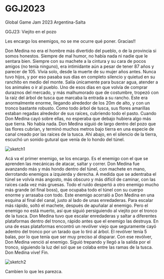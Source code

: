# GGJ2023
Global Game Jam 2023 Argentina-Salta


GGJ23: Viejito en el pozo

Les encargo los enemigos, no se me ocurre qué poner. Gracias!!

Don Medina no era el hombre más divertido del pueblo, o de la provincia si somos honestos. Siempre de mal humor, no había nada ni nadie que le sentara bien. Siempre con su machete a la cintura y su cara de pocos amigos (no tenía ninguno), era intimidante aún a pesar de tener 87 años y parecer de 105.
Vivía solo, desde la muerte de su mujer años antes. Nunca tuvo hijos, y por eso pasaba sus días en completo silencio y quietud en su ranchito en medio del monte. Salía únicamente para buscar agua, atender a los animales o ir al pueblo.
Uno de esos días en que volvía de comprar duraznos del mercado, y más malhumorado que de costumbre, tropezó con la raíz del árbol de tusca que marcaba la entrada a su rancho. Este era anormalmente enorme, llegando alrededor de los 20m de alto, y con un tronco bastante robusto. Como todo árbol de tusca, sus flores amarillas estaban regadas alrededor de sus raíces, cubriendo todo el pasto. Cuando Don Medina cayó sobre ellas, no esperaba que debajo hubiera algo más que tierra. No había nada.
Don Medina siguió de largo dentro del pozo que las flores cubrían, y terminó muchos metros bajo tierra en una especie de canal creado por las raíces de la tusca. Ahí abajo, en el silencio de la tierra, escuchó un sonido gutural que venía de lo hondo del túnel.

![sketch1](https://user-images.githubusercontent.com/115376760/216739223-bf0682b4-0736-4a1f-94c7-fd8e760994ac.jpeg)

Acá va el primer enemigo, se los encargo. Es el enemigo con el que se aprenden las mecánicas de atacar, saltar y correr.
Don Medina fue avanzando más y más hondo dentro del túnel, con machete en mano, derrotando enemigos a izquierda y derecha. A medida que se adentraba el túnel se volvía más angosto, más obscuro y más difícil de caminar, con las raíces cada vez más gruesas. Todo el ruido despertó a otro enemigo mucho más grande (el final boss), que ocupaba todo el túnel con su cuerpo enorme y arrasaba con todo. Este enemigo acorraló a Don Medina en una esquina al final del canal, justo al lado de unas enredaderas. Para escalar más rápido, soltó el machete, después de apuñalar al enemigo.
Pero el enemigo no está muerto, así que siguió persiguiendo al viejito por el tronco de la tusca. Don Medina tuvo que escalar enredaderas y saltar a diferentes plataformas dentro del tronco, rápido antes que el enemigo las destruya. En una de esas plataformas encontró un revólver viejo que seguramente cayó adentro del tronco por un tarado que lo tiró al árbol.
El revólver tenía 5 balas, por lo que tenía que ser muy preciso al disparar. Con ese revólver, Don Medina venció al enemigo.
Siguió trepando y llegó a la salida por el tronco, siguiendo la luz del sol que se colaba entre las ramas de la tusca.
Don Medina vive!
Fin.

![sketch2](https://user-images.githubusercontent.com/115376760/216739240-5c150064-8af7-43d3-9501-14c16af6fef0.jpeg)

Cambien lo que les parezca.
